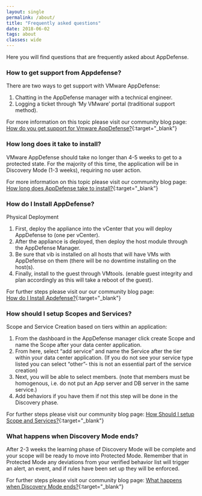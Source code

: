 ```yaml
---
layout: single
permalink: /about/
title: "Frequently asked questions"
date: 2018-06-02
tags: about
classes: wide
---
```


Here you will find questions that are frequently asked about AppDefense. 


### How to get support from Appdefense?

There are two ways to get support with VMware AppDefense:

1. Chatting in the AppDefense manager with a technical engineer.
2. Logging a ticket through ‘My VMware’ portal (traditional support method).

For more information on this topic please visit our community blog page:
[How do you get support for Vmware AppDefense?](https://communities.vmware.com/thread/616075){:target="_blank"} 



### How long does it take to install? 

VMware AppDefense should take no longer than 4-5 weeks to get to a protected state. For the majority of this time, the application will be in Discovery Mode (1-3 weeks), requiring no user action. 

For more information on this topic please visit our community blog page:
[How long does AppDefense take to install?](https://communities.vmware.com/message/2872636#2872636){:target="_blank"} 

### How do I Install AppDefense? 

Physical Deployment

1. First, deploy the appliance into the vCenter that you will deploy AppDefense to (one per vCenter).
2. After the appliance is deployed, then deploy the host module through the AppDefense Manager.
3. Be sure that vib is installed on all hosts that will have VMs with AppDefense on them (there will be no downtime installing on the host(s).
4. Finally, install to the guest through VMtools. (enable guest integrity and plan accordingly as this will take a reboot of the guest).

For further steps please visit our our community blog page:  
[How do I Install Apdefense?](https://communities.vmware.com/thread/613569){:target="_blank"} 


### How should I setup Scopes and Services? 

Scope and Service Creation based on tiers within an application: 

1. From the dashboard in the AppDefense manager click create Scope and name the Scope after your data center application.
2. From here, select “add service” and name the Service after the tier within your data center application. (If you do not see your service type listed you can select “other”- this is not an essential part of the service creation)
3. Next, you will be able to select members. (note that members must be homogenous, i.e. do not put an App server and DB server in the same service.)
4. Add behaviors if you have them if not this step will be done in the Discovery phase.

For further steps please visit our community blog page: 
[How Should I setup Scope and Services?](https://communities.vmware.com/thread/614669){:target="_blank"} 


### What happens when Discovery Mode ends? 

After 2-3 weeks the learning phase of Discovery Mode will be complete and your scope will be ready to move into Protected Mode. Remember that in Protected Mode any deviations from your verified behavior list will trigger an alert, an event, and if rules have been set up they will be enforced.

For further steps please visit our community blog page: 
[What happens when Discovery Mode ends?](https://communities.vmware.com/thread/615819){:target="_blank"}








